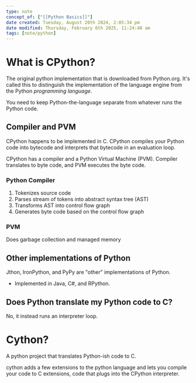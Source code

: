 ```yaml
---
type: note
concept_of: ["[[Python Basics]]"]
date created: Tuesday, August 20th 2024, 2:05:34 pm
date modified: Thursday, February 6th 2025, 11:24:48 am
tags: [note/python]
---
```

# What is CPython?
The original python implementation that is downloaded from Python.org. It's called this to distinguish the implementation of the language engine from the Python *programming language*. 

You need to keep Python-the-language separate from whatever *runs* the Python code. 

## Compiler and PVM  
CPython happens to be implemented in C. CPython compiles your Python code into bytecode and interprets that bytecode in an evaluation loop. 

CPython has a compiler and a Python Virtual Machine (PVM). Compiler translates to byte code, and PVM executes the byte code. 

### Python Compiler
1. Tokenizes source code
2. Parses stream of tokens into abstract syntax tree (AST)
3. Transforms AST into control flow graph
4. Generates byte code based on the control flow graph

### PVM
Does garbage collection and managed memory

## Other implementations of Python
Jthon, IronPython, and PyPy are "other" implementations of Python. 
- Implemented in Java, C#, and RPython. 

## Does Python translate my Python code to C?
No, it instead runs an interpreter loop. 

# Cython?
A python project that translates Python-ish code to C. 

cython adds a few extensions to the python language and lets you compile your code to C extensions, code that plugs into the CPython interpreter. 